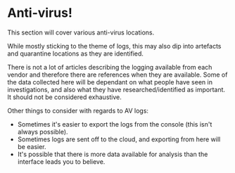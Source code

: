 # Anti-virus!

This section will cover various anti-virus locations.

While mostly sticking to the theme of logs, this may also dip into artefacts and quarantine locations as they are identified.

There is not a lot of articles describing the logging available from each vendor and therefore there are references when they are available. Some of the data collected here will be dependant on what people have seen in investigations, and also what they have researched/identified as important. It should not be considered exhaustive.

Other things to consider with regards to AV logs:

* Sometimes it's easier to export the logs from the console (this isn't always possible).
* Sometimes logs are sent off to the cloud, and exporting from here will be easier.
* It's possible that there is more data available for analysis than the interface leads you to believe.
